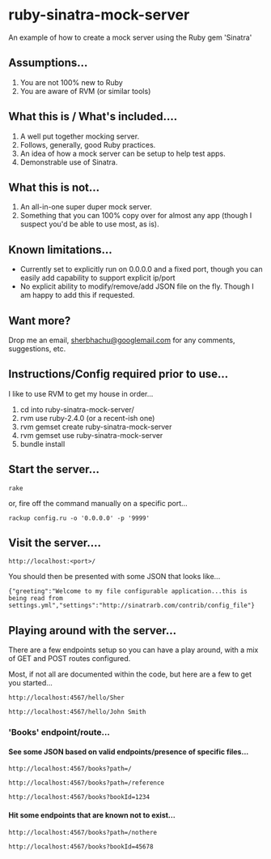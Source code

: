 # ruby-sinatra-mock-server
An example of how to create a mock server using the Ruby gem 'Sinatra'

## Assumptions...

 1. You are not 100% new to Ruby
 2. You are aware of RVM (or similar tools)

## What this is / What's included....

 1. A well put together mocking server.
 2. Follows, generally, good Ruby practices.
 3. An idea of how a mock server can be setup to help test apps.
 4. Demonstrable use of Sinatra.

## What this is not...

1. An all-in-one super duper mock server.
2. Something that you can 100% copy over for almost any app (though I suspect you'd be able to use most, as is).

## Known limitations...

 - Currently set to explicitly run on 0.0.0.0 and a fixed port, though you can easily add capability to support explicit ip/port
 - No explicit ability to modify/remove/add JSON file on the fly. Though I am happy to add this if requested.

## Want more?

Drop me an email, sherbhachu@googlemail.com for any comments, suggestions, etc.

## Instructions/Config required prior to use...

I like to use RVM to get my house in order...

1. cd into ruby-sinatra-mock-server/
2. rvm use ruby-2.4.0 (or a recent-ish one)
3. rvm gemset create ruby-sinatra-mock-server
4. rvm gemset use ruby-sinatra-mock-server
6. bundle install

## Start the server...

```rake```

or, fire off the command manually on a specific port...

```rackup config.ru -o '0.0.0.0' -p '9999'```


## Visit the server....

```http://localhost:<port>/```

You should then be presented with some JSON that looks like...

```
{"greeting":"Welcome to my file configurable application...this is being read from settings.yml","settings":"http://sinatrarb.com/contrib/config_file"}
```

## Playing around with the server...

There are a few endpoints setup so you can have a play around, with a mix of GET and POST routes configured.

Most, if not all are documented within the code, but here are a few to get you started...

```http://localhost:4567/hello/Sher```

```http://localhost:4567/hello/John Smith```


### 'Books' endpoint/route...

#### See some JSON based on valid endpoints/presence of specific files...

```http://localhost:4567/books?path=/```

```http://localhost:4567/books?path=/reference```

```http://localhost:4567/books?bookId=1234```

#### Hit some endpoints that are known not to exist...

```http://localhost:4567/books?path=/nothere```

```http://localhost:4567/books?bookId=45678```